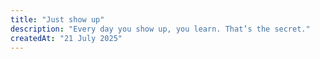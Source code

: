 ```yaml
---
title: "Just show up"
description: "Every day you show up, you learn. That’s the secret."
createdAt: "21 July 2025"
---
```


